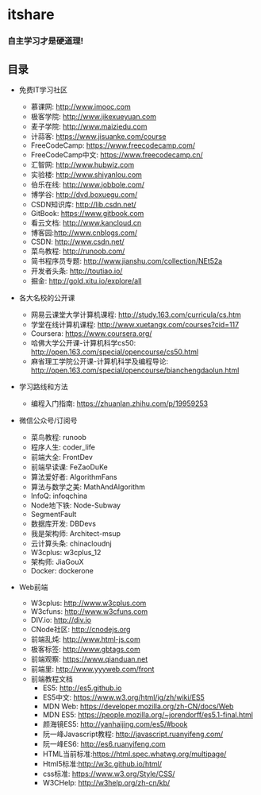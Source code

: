 # itshare 
### 自主学习才是硬道理!


## 目录
  - 免费IT学习社区
    + 慕课网: http://www.imooc.com
    + 极客学院: http://www.jikexueyuan.com
    + 麦子学院: http://www.maiziedu.com
    + 计蒜客: https://www.jisuanke.com/course
    + FreeCodeCamp: https://www.freecodecamp.com/
    + FreeCodeCamp中文: https://www.freecodecamp.cn/
    + 汇智网: http://www.hubwiz.com
    + 实验楼: http://www.shiyanlou.com
    + 伯乐在线: http://www.jobbole.com/
    + 博学谷: http://dvd.boxuegu.com/
    + CSDN知识库: http://lib.csdn.net/
    + GitBook: https://www.gitbook.com
    + 看云文档: http://www.kancloud.cn
    + 博客园:http://www.cnblogs.com/
    + CSDN: http://www.csdn.net/
    + 菜鸟教程: http://runoob.com/
    + 简书程序员专题: http://www.jianshu.com/collection/NEt52a
    + 开发者头条: http://toutiao.io/
    + 掘金: http://gold.xitu.io/explore/all
    
  - 各大名校的公开课
    + 网易云课堂大学计算机课程: http://study.163.com/curricula/cs.htm
    + 学堂在线计算机课程: http://www.xuetangx.com/courses?cid=117
    + Coursera: https://www.coursera.org/
    + 哈佛大学公开课-计算机科学cs50: http://open.163.com/special/opencourse/cs50.html
    + 麻省理工学院公开课-计算机科学及编程导论: http://open.163.com/special/opencourse/bianchengdaolun.html
    
  - 学习路线和方法
    + 编程入门指南: https://zhuanlan.zhihu.com/p/19959253

  - 微信公众号/订阅号
    + 菜鸟教程: runoob
    + 程序人生: coder_life
    + 前端大全: FrontDev
    + 前端早读课: FeZaoDuKe
    + 算法爱好者: AlgorithmFans
    + 算法与数学之美: MathAndAlgorithm
    + InfoQ: infoqchina
    + Node地下铁: Node-Subway
    + SegmentFault
    + 数据库开发: DBDevs
    + 我是架构师: Architect-msup
    + 云计算头条: chinacloudnj
    + W3cplus: w3cplus_12
    + 架构师: JiaGouX
    + Docker: dockerone
  
  - Web前端
    + W3cplus: http://www.w3cplus.com
    + W3cfuns: http://www.w3cfuns.com
    + DIV.io: http://div.io
    + CNode社区: http://cnodejs.org
    + 前端乱炖: http://www.html-js.com
    + 极客标签: http://www.gbtags.com
    + 前端观察: https://www.qianduan.net
    + 前端里: http://www.yyyweb.com/front
    - 前端教程文档
      + ES5: http://es5.github.io
      + ES5中文:  https://www.w3.org/html/ig/zh/wiki/ES5
      + MDN Web: https://developer.mozilla.org/zh-CN/docs/Web
      + MDN ES5: https://people.mozilla.org/~jorendorff/es5.1-final.html
      + 颜海镜ES5: http://yanhaijing.com/es5/#book
      + 阮一峰Javascript教程: http://javascript.ruanyifeng.com/
      + 阮一峰ES6: http://es6.ruanyifeng.com
      + HTML当前标准:https://html.spec.whatwg.org/multipage/
      + Html5标准:http://w3c.github.io/html/
      + css标准: https://www.w3.org/Style/CSS/
      + W3CHelp: http://w3help.org/zh-cn/kb/
      

 

